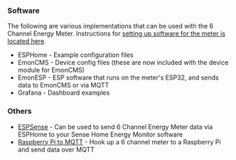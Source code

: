 ### Software
The following are various implementations that can be used with the 6 Channel Energy Meter. Instructions for [setting up software for the meter is located here](https://github.com/CircuitSetup/Expandable-6-Channel-ESP32-Energy-Meter#setting-up-software).
- ESPHome - Example configuration files
- EmonCMS - Device config files (these are now included with the device module for EmonCMS)
- EmonESP - ESP software that runs on the meter's ESP32, and sends data to EmonCMS or via MQTT
- Grafana - Dashboard examples

### Others
- [ESPSense](https://github.com/cbpowell/ESPSense) - Can be used to send 6 Channel Energy Meter data via ESPHome to your Sense Home Energy Monitor software
- [Raspberry Pi to MQTT](https://github.com/tsaitsai/circuitsetup_energy_to_mqtt) - Hook up a 6 channel meter to a Raspberry Pi and send data over MQTT
